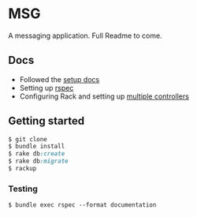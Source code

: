 # MSG

A messaging application. Full Readme to come.

## Docs
* Followed the [setup docs](http://sinatrarb.com/intro.html)
* Setting up [rspec](http://shiroyasha.io/sinatra-app-with-rspec.html)
* Configuring Rack and setting up [multiple controllers](https://learn.co/lessons/sinatra-multiple-controllers)

## Getting started
```ruby
$ git clone
$ bundle install
$ rake db:create
$ rake db:migrate
$ rackup
```

### Testing
```
$ bundle exec rspec --format documentation
```

